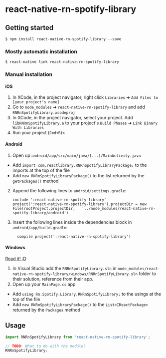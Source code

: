 
# react-native-rn-spotify-library

## Getting started

`$ npm install react-native-rn-spotify-library --save`

### Mostly automatic installation

`$ react-native link react-native-rn-spotify-library`

### Manual installation


#### iOS

1. In XCode, in the project navigator, right click `Libraries` ➜ `Add Files to [your project's name]`
2. Go to `node_modules` ➜ `react-native-rn-spotify-library` and add `RNRnSpotifyLibrary.xcodeproj`
3. In XCode, in the project navigator, select your project. Add `libRNRnSpotifyLibrary.a` to your project's `Build Phases` ➜ `Link Binary With Libraries`
4. Run your project (`Cmd+R`)<

#### Android

1. Open up `android/app/src/main/java/[...]/MainActivity.java`
  - Add `import com.reactlibrary.RNRnSpotifyLibraryPackage;` to the imports at the top of the file
  - Add `new RNRnSpotifyLibraryPackage()` to the list returned by the `getPackages()` method
2. Append the following lines to `android/settings.gradle`:
  	```
  	include ':react-native-rn-spotify-library'
  	project(':react-native-rn-spotify-library').projectDir = new File(rootProject.projectDir, 	'../node_modules/react-native-rn-spotify-library/android')
  	```
3. Insert the following lines inside the dependencies block in `android/app/build.gradle`:
  	```
      compile project(':react-native-rn-spotify-library')
  	```

#### Windows
[Read it! :D](https://github.com/ReactWindows/react-native)

1. In Visual Studio add the `RNRnSpotifyLibrary.sln` in `node_modules/react-native-rn-spotify-library/windows/RNRnSpotifyLibrary.sln` folder to their solution, reference from their app.
2. Open up your `MainPage.cs` app
  - Add `using Rn.Spotify.Library.RNRnSpotifyLibrary;` to the usings at the top of the file
  - Add `new RNRnSpotifyLibraryPackage()` to the `List<IReactPackage>` returned by the `Packages` method


## Usage
```javascript
import RNRnSpotifyLibrary from 'react-native-rn-spotify-library';

// TODO: What to do with the module?
RNRnSpotifyLibrary;
```
  
